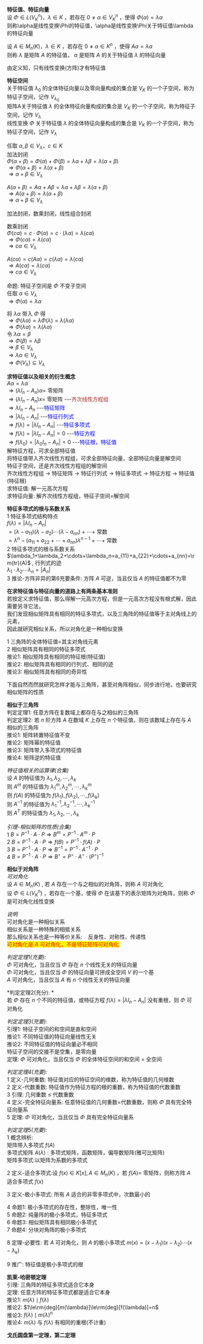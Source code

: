 **特征值、特征向量**  
设 $\Phi\in L(V_K^n)，\lambda\in K$ ，若存在 $0\neq\alpha\in V_K^n$ ，使得 $\Phi(\alpha)=\lambda\alpha$   
则称\alpha是线性变换\Phi的特征值，\alpha是线性变换\Phi关于特征值\lambda的特征向量  
  
设 $A\in M_n(K)，\lambda\in K$ ，若存在 $0\neq\alpha\in K^n$ ，使得 $A\alpha=\lambda\alpha$   
则称 $\lambda$ 是矩阵 $A$ 的特征值， $\alpha$ 是矩阵 $A$ 的关于特征值 $\lambda$ 的特征向量  
  
由定义知，只有线性变换(方阵)才有特征值  
  
**特征空间**  
关于特征值 $\lambda_0$ 的全体特征向量以及零向量构成的集合是 $V_K$ 的一个子空间，称为特征子空间，记作 $V_{\lambda_0}$   
矩阵A关于特征值 $\lambda$ 的全体特征向量构成的集合是 $V_K$ 的一个子空间，称为特征子空间，记作 $V_\lambda$   
线性变换 $\Phi$ 关于特征值 $\lambda$ 的全体特征向量构成的集合是 $V_K$ 的一个子空间，称为特征子空间，记作 $V_\lambda$   
  
任取 $\alpha,\beta\in V_\lambda，c\in K$   
加法封闭  
 $\Phi(\alpha+\beta)=\Phi(\alpha)+\Phi(\beta)=\lambda\alpha+\lambda\beta=\lambda(\alpha+\beta)$   
 $\Rightarrow \Phi(\alpha+\beta)=\lambda(\alpha+\beta)$   
 $\Rightarrow \alpha+\beta\in V_\lambda$   
  
 $A(\alpha+\beta)=A\alpha+A\beta=\lambda\alpha+\lambda\beta=\lambda(\alpha+\beta)$   
 $\Rightarrow A(\alpha+\beta)=\lambda(\alpha+\beta)$   
 $\Rightarrow \alpha+\beta\in V_\lambda$   
  
加法封闭，数乘封闭，线性组合封闭  
  
数乘封闭  
 $\Phi(c\alpha)=c\cdot\Phi(\alpha)=c\cdot(\lambda\alpha)=\lambda(c\alpha)$   
 $\Rightarrow \Phi(c\alpha)=\lambda(c\alpha)$   
 $\Rightarrow c\alpha\in V_\lambda$   
  
 $A(c\alpha)=c(A\alpha)=c(\lambda\alpha)=\lambda(c\alpha)$   
 $\Rightarrow A(c\alpha)=\lambda(c\alpha)$   
 $\Rightarrow c\alpha\in V_\lambda$   
  
命题: 特征子空间是 $\Phi$ 不变子空间  
任取 $\alpha\in V_\lambda$   
 $\Rightarrow \Phi(\alpha)=\lambda\alpha$   
  
将 $\lambda\alpha$ 带入 $\Phi$ 得  
 $\Rightarrow \Phi(\lambda\alpha)=\lambda\Phi(\lambda)=\lambda(\lambda\alpha)$   
 $\Rightarrow \Phi(\lambda\alpha)=\lambda(\lambda\alpha)$   
令 $\lambda\alpha=\beta$   
 $\Rightarrow \Phi(\beta)=\lambda\beta$   
 $\Rightarrow \beta\in V_\lambda$   
 $\Rightarrow \lambda\alpha\in V_\lambda$   
 $\Rightarrow \Phi(V_\lambda)\subseteq V_\lambda$   
  
**求特征值以及相关的衍生概念**  
 $A\alpha=\lambda\alpha$   
 $\Rightarrow (\lambda I_n-A_n)\alpha=$ 零矩阵  
 $\Rightarrow (\lambda I_n-A_n)x=$ 零矩阵  ---<font color=brown>齐次线性方程组</font>  
 $\Rightarrow \lambda I_n-A_n$  ---<font color=blue>特征矩阵</font>  
 $\Rightarrow |\lambda I_n-A_n|$  ---<font color=blue>特征行列式</font>  
 $\Rightarrow f(\lambda)=|\lambda I_n-A_n|$  ---<font color=blue>特征多项式</font>  
 $\Rightarrow f(\lambda)=|\lambda I_n-A_n|=0$  ---<font color=blue>特征方程</font>  
 $\Rightarrow f(\lambda_0)=|\lambda_0 I_n-A_n|=0$  ---<font color=blue>特征根，特征值</font>  
解特征方程，可求全部特征值  
将特征值带入齐次线性方程组，可求全部特征向量，全部特征向量是解空间  
特征子空间，还是齐次线性方程组的解空间  
齐次线性方程组 $\to$ 特征矩阵 $\to$ 特征行列式 $\to$ 特征多项式 $\to$ 特征方程 $\to$ 特征值(特征根)  
求特征值: 解一元高次方程  
求特征向量: 解齐次线性方程组，特征子空间=解空间  
  
**特征多项式的根与系数关系**  
1 特征多项式结构特点  
 $f(\lambda)=|\lambda I_n-A_n|$   
 $=(\lambda-a_{11})(\lambda-a_{2})\cdots(\lambda-a_{nn})+\cdots+$ 常数  
 $=\lambda^n-(a_{11}+a_{22}+\cdots+a_{nn})\lambda^{n-1}+\cdots+$ 常数  
2 特征多项式的根与系数关系  
 $\lambda_1+\lambda_2+\cdots+\lambda_n=a_{11}+a_{22}+\cdots+a_{nn}=\rm{tr}(A)$ , 行列式的迹  
 $\lambda_1\cdot\lambda_2\cdots\lambda_n=|A_n|$   
3 推论-方阵非异的第6充要条件: 方阵 $A$ 可逆，当且仅当 $A$ 的特征值都不为零  
  
**在求特征值与特征向量的道路上有两条基本准则**  
若按定义求特征值，那么得解一元高次方程，但是一元高次方程没有根式解，因此需要另寻它法，  
我们发现相似矩阵具有相同的特征多项式，以及三角阵的特征值等于主对角线上的元素，  
因此就研究相似关系，所以对角化是一种相似变换  
  
1 三角阵的全体特征值=其主对角线元素  
2 相似矩阵具有相同的特征多项式  
  推论1: 相似矩阵具有相同的特征根(特征值)  
  推论2: 相似矩阵具有相同的行列式、相同的迹  
  推论3: 相似矩阵具有相同的奇异性  
  
下面自然而然就研究怎样才能与三角阵，甚至对角阵相似，同步进行地，也要研究相似矩阵的性质  
  
**相似于三角阵**  
判定定理1: 任意方阵在复数域上都存在与之相似的三角阵  
判定定理2: 若 $n$ 阶方阵 $A$ 在数域 $K$ 上存在 $n$ 个特征值，则在该数域上存在与 $A$ 相似的三角阵  
推论1: 矩阵转置特征值不变  
推论2: 矩阵幂的特征值  
推论3: 矩阵带入多项式的特征值  
推论4: 矩阵逆的特征值  
  
*特征值相关的运算律(合集)*  
设 $A$ 的特征值为 $\lambda_1,\lambda_2,\cdots,\lambda_k$   
则 $A^m$ 的特征值为 $\lambda_1^m,\lambda_2^m,\cdots,\lambda_k^m$   
则 $f(A)$ 的特征值为 $f(\lambda_1),f(\lambda_2),\cdots,f(\lambda_k)$   
则 $A^{-1}$ 的特征值为 $\lambda_1^{-1},\lambda_2^{-1},\cdots,\lambda_k^{-1}$   
则 $A^T$ 的特征值为 $\lambda_1,\lambda_2,\cdots,\lambda_k$   
  
*引理-相似矩阵的性质(合集)*  
1  $B=P^{-1}\cdot A\cdot P\Rightarrow B^m=P^{-1}\cdot A^m\cdot P$   
2  $B=P^{-1}\cdot A\cdot P\Rightarrow f(B)=P^{-1}\cdot f(A)\cdot P$   
3  $B=P^{-1}\cdot A\cdot P\Rightarrow B^{-1}=P^{-1}\cdot A^{-1}\cdot P$   
4  $B=P^{-1}\cdot A\cdot P\Rightarrow B^\star=P^\star\cdot A^\star\cdot (P^\star)^{-1}$   
  
**相似于对角阵**  
*可对角化*  
设 $A\in M_n(K)$ , 若 $A$ 存在一个与之相似的对角阵，则称 $A$ 可对角化  
设 $\Phi\in L(V_K^n)$ ，若存在一个基，使得 $\Phi$ 在该基下的表示矩阵为对角阵，则称 $\Phi$ 是可对角化线性变换  
  
*说明*  
可对角化是一种相似关系  
相似关系是一种特殊的相抵关系  
那么相似关系也是一种等价关系: $\enspace$ 反身性、对称性、传递性  
<mark><font color=red>可对角化是 $A$ 可对角化，不是特征矩阵可对角化</font></mark>  
  
*判定定理1(充要):*   
 $\Phi$ 可对角化，当且仅当 $\Phi$ 存在 $n$ 个线性无关的特征向量  
 $\Phi$ 可对角化，当且仅当 $\Phi$ 的特征向量可拼成全空间 $V$ 的一个基  
 $A$ 可对角化，当且仅当 $A$ 有 $n$ 个线性无关的特征向量  
  
*判定定理2(充分): *  
若 $\Phi$ 存在 $n$ 个不同的特征值，或特征方程 $f(\lambda)=|\lambda I_n-A_n|$ 没有重根，则 $\Phi$ 可对角化  
  
*判定定理3(充要):*   
引理1: 特征子空间的和空间是直和空间  
      推论1: 不同特征值的特征向量线性无关  
      推论2: 不同特征值的特征向量必不相同  
      特征子空间的交接不是空集，是零向量  
定理:  $\Phi$ 可对角化，当且仅当 $\Phi$ 的全体特征空间的和空间 $=$ 全空间  
  
*判定定理4(充要):*  
1 定义-几何重数: 特征值对应的特征空间的维数，称为特征值的几何维数  
2 定义-代数重数: 特征值作为特征方程的根的重数，称为特征值的代数重数  
3 引理: 几何重数 $\le$  代数重数  
4 定义-完全特征向量系: 任意特征值的几何重数=代数重数，则称 $\Phi$ 具有完全特征向量系  
5 定理:  $\Phi$ 可对角化，当且仅当 $\Phi$ 具有完全特征向量系  
  
*判定定理5(充要):*  
1 概念辨析:   
  矩阵带入多项式 $f(A)$   
  多项式矩阵 $A(\lambda)$ : 多项式矩阵，函数矩阵，偏导数矩阵(雅可比矩阵)  
  矩阵多项式:以矩阵为系数的多项式  
  
2 定义-适合多项式:设 $f(x)\in K[x],A\in M_n(K)$ ，若 $f(A)=$ 零矩阵，则称方阵 $A$ 适合多项式 $f(x)$   
  
3 定义-极小多项式: 所有 $A$ 适合的非零多项式中，次数最小的  
  
  
4 命题1: 极小多项式的存在性，整除性，唯一性  
5 命题2: 纯量阵的极小多项式，特征多项式  
6 命题3: 相似矩阵具有相同极小多项式  
7 命题4: 分块对角阵的极小多项式  
  
8 定理-必要性: 若 $A$ 可对角化，则 $A$ 的极小多项式 $m(x)=(x-\lambda_1)(x-\lambda_2)\cdots(x-\lambda_k)$   
  
9 推广: 特征值是极小多项式的根  
  
**凯莱-哈密顿定理**  
引理: 三角阵的特征多项式适合它本身  
定理: 任意方阵的特征多项式都是适合它本身  
推论1:  $m(\lambda)\mid f(\lambda)$   
推论2:  $1\le\rm{deg}[m(\lambda)]\le\rm{deg}[f(\lambda)]=n$   
推论3:  $f(\lambda)\mid m(\lambda)^n$   
推论4:  $m(\lambda)$ 与 $f(\lambda)$ 有相同的重根(不计重)  
  
**戈氏圆盘第一定理，第二定理**  
